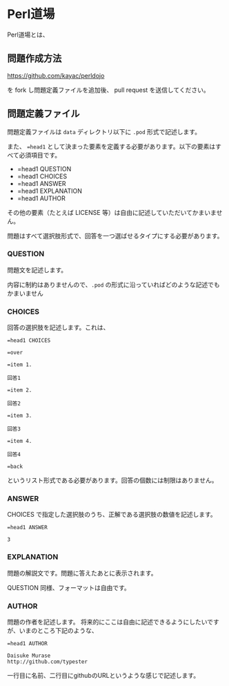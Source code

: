Perl道場
====================

Perl道場とは、


問題作成方法
--------------------

https://github.com/kayac/perldojo

を fork し問題定義ファイルを追加後、 pull request を送信してください。


問題定義ファイル
--------------------

問題定義ファイルは `data` ディレクトリ以下に `.pod` 形式で記述します。

また、 `=head1` として決まった要素を定義する必要があります。以下の要素はすべて必須項目です。

 * =head1 QUESTION
 * =head1 CHOICES
 * =head1 ANSWER
 * =head1 EXPLANATION
 * =head1 AUTHOR

その他の要素（たとえば LICENSE 等）は自由に記述していただいてかまいません。

問題はすべて選択肢形式で、回答を一つ選ばせるタイプにする必要があります。

### QUESTION

問題文を記述します。

内容に制約はありませんので、`.pod` の形式に沿っていればどのような記述でもかまいません


### CHOICES

回答の選択肢を記述します。これは、

    =head1 CHOICES
    
    =over
    
    =item 1.
    
    回答1
    
    =item 2.
    
    回答2
    
    =item 3.
    
    回答3
    
    =item 4.
    
    回答4
    
    =back

というリスト形式である必要があります。回答の個数には制限はありません。


### ANSWER

CHOICES で指定した選択肢のうち、正解である選択肢の数値を記述します。

    =head1 ANSWER
    
    3


### EXPLANATION

問題の解説文です。問題に答えたあとに表示されます。

QUESTION 同様、フォーマットは自由です。


### AUTHOR

問題の作者を記述します。
将来的にここは自由に記述できるようにしたいですが、いまのところ下記のような、

    =head1 AUTHOR
    
    Daisuke Murase
    http://github.com/typester

一行目に名前、二行目にgithubのURLというような感じで記述します。
